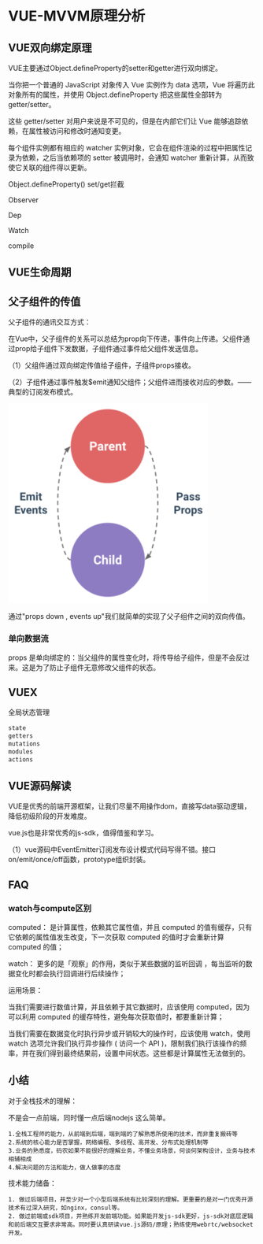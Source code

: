 # VUE-MVVM原理分析

## VUE双向绑定原理

VUE主要通过Object.defineProperty的setter和getter进行双向绑定。

当你把一个普通的 JavaScript 对象传入 Vue 实例作为 data 选项，Vue 将遍历此对象所有的属性，并使用 Object.defineProperty 把这些属性全部转为 getter/setter。

这些 getter/setter 对用户来说是不可见的，但是在内部它们让 Vue 能够追踪依赖，在属性被访问和修改时通知变更。

每个组件实例都有相应的 watcher 实例对象，它会在组件渲染的过程中把属性记录为依赖，之后当依赖项的 setter 被调用时，会通知 watcher 重新计算，从而致使它关联的组件得以更新。

Object.defineProperty()
set/get拦截

Observer

Dep

Watch

compile


## VUE生命周期


## 父子组件的传值

父子组件的通讯交互方式：

在Vue中，父子组件的关系可以总结为prop向下传递，事件向上传递。父组件通过prop给子组件下发数据，子组件通过事件给父组件发送信息。

（1）父组件通过双向绑定传值给子组件，子组件props接收。

（2）子组件通过事件触发$emit通知父组件；父组件进而接收对应的参数。—— 典型的订阅发布模式。

![父子组件的传值原理图](/img/parent-child.png)

通过"props down , events up"我们就简单的实现了父子组件之间的双向传值。


### 单向数据流

props 是单向绑定的：当父组件的属性变化时，将传导给子组件，但是不会反过来。这是为了防止子组件无意修改父组件的状态。


## VUEX

全局状态管理

	state
	getters
	mutations
	modules
	actions


## VUE源码解读

VUE是优秀的前端开源框架，让我们尽量不用操作dom，直接写data驱动逻辑，降低初级阶段的开发难度。

vue.js也是非常优秀的js-sdk，值得借鉴和学习。

（1）vue源码中EventEmitter订阅发布设计模式代码写得不错。接口on/emit/once/off函数，prototype组织封装。

## FAQ 

### watch与compute区别

computed： 是计算属性，依赖其它属性值，并且 computed 的值有缓存，只有它依赖的属性值发生改变，下一次获取 computed 的值时才会重新计算 computed 的值；

watch： 更多的是「观察」的作用，类似于某些数据的监听回调 ，每当监听的数据变化时都会执行回调进行后续操作；

运用场景：

当我们需要进行数值计算，并且依赖于其它数据时，应该使用 computed，因为可以利用 computed 的缓存特性，避免每次获取值时，都要重新计算；

当我们需要在数据变化时执行异步或开销较大的操作时，应该使用 watch，使用 watch 选项允许我们执行异步操作 ( 访问一个 API )，限制我们执行该操作的频率，并在我们得到最终结果前，设置中间状态。这些都是计算属性无法做到的。


## 小结

对于全栈技术的理解：

不是会一点前端，同时懂一点后端nodejs 这么简单。

	1.全栈工程师的能力，从前端到后端，端到端的了解熟悉所使用的技术，而非重复搬砖等
	2.系统的核心能力是否掌握，网络编程、多线程、高并发、分布式处理机制等
	3.业务的熟悉度，码农如果不能很好的理解业务，不懂业务场景，何谈何架构设计，业务与技术相辅相成
	4.解决问题的方法和能力，做人做事的态度

技术能力储备：

	1. 做过后端项目，并至少对一个小型后端系统有比较深刻的理解。更重要的是对一门优秀开源技术有过深入研究，如nginx，consul等。
	2. 做过前端或sdk项目，并熟练开发前端功能。如果能开发js-sdk更好，js-sdk对底层逻辑和前后端交互要求非常高。同时要认真研读vue.js源码/原理；熟练使用webrtc/websocket开发。



